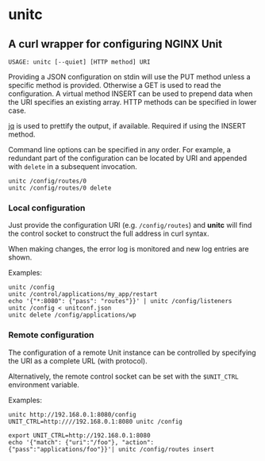 unitc
=====

## A curl wrapper for configuring NGINX Unit

```USAGE: unitc [--quiet] [HTTP method] URI```

Providing a JSON configuration on stdin will use the PUT method unless a specific
method is provided. Otherwise a GET is used to read the configuration. A virtual
method INSERT can be used to prepend data when the URI specifies an existing array. 
HTTP methods can be specified in lower case.

[jq](https://stedolan.github.io/jq/) is used to prettify the output, if available.
Required if using the INSERT method.

Command line options can be specified in any order. For example, a redundant part
of the configuration can be located by URI and appended with `delete` in a subsequent
invocation.
```shell
unitc /config/routes/0
unitc /config/routes/0 delete
```

### Local configuration

Just provide the configuration URI (e.g. `/config/routes`) and **unitc** will
find the control socket to construct the full address in curl syntax.

When making changes, the error log is monitored and new log entries are shown.

Examples:

```shell
unitc /config
unitc /control/applications/my_app/restart
echo '{"*:8080": {"pass": "routes"}}' | unitc /config/listeners
unitc /config < unitconf.json
unitc delete /config/applications/wp
```

### Remote configuration

The configuration of a remote Unit instance can be controlled by specifying the
URI as a complete URL (with protocol).

Alternatively, the remote control socket can be set with the
`$UNIT_CTRL` environment variable.

Examples:
```shell
unitc http://192.168.0.1:8080/config
UNIT_CTRL=http:////192.168.0.1:8080 unitc /config

export UNIT_CTRL=http://192.168.0.1:8080
echo '{"match": {"uri":"/foo"}, "action": {"pass":"applications/foo"}}'| unitc /config/routes insert
```
